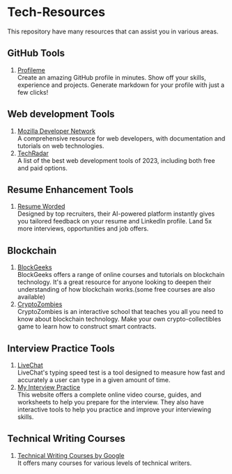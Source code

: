 # Tech-Resources
This repository have many resources that can assist you in various areas.
## GitHub Tools
1) [Profileme](https://www.profileme.dev/) <br>
Create an amazing GitHub profile in minutes. Show off your skills, experience and projects. Generate markdown for your profile with just a few clicks!

## Web development Tools
1) [Mozilla Developer Network](https://developer.mozilla.org/en-US/) <br>
A comprehensive resource for web developers, with documentation and tutorials on web technologies.
2) [TechRadar](https://www.techradar.com/news/best-web-development-tool) <br>
A list of the best web development tools of 2023, including both free and paid options.


## Resume Enhancement Tools
1) [Resume Worded](https://resumeworded.com/index.php) <br>
Designed by top recruiters, their AI-powered platform instantly gives you tailored feedback on your resume and LinkedIn profile.
Land 5x more interviews, opportunities and job offers.

## Blockchain
1) [BlockGeeks](https://blockgeeks.com/) <br>
BlockGeeks offers a range of online courses and tutorials on blockchain technology. It's a great resource for anyone looking to deepen their understanding of how blockchain works.(some free courses are also available)
2) [CryptoZombies](https://cryptozombies.io/) <br>
CryptoZombies is an interactive school that teaches you all you need to know about blockchain technology. Make your own crypto-collectibles game to learn how to construct smart contracts.

## Interview Practice Tools 
1) [LiveChat](https://www.livechat.com/typing-speed-test/#/) <br>
LiveChat's typing speed test is a tool designed to measure how fast and accurately a user can type in a given amount of time.
2) [My Interview Practice](https://myinterviewpractice.com/) <br>
This website offers a complete online video course, guides, and worksheets to help you prepare for the interview. They also have interactive tools to help you practice and improve your interviewing skills.

## Technical Writing Courses 
1) [Technical Writing Courses by Google](https://developers.google.com/tech-writing) <br>
It offers many courses for various levels of technical writers.
